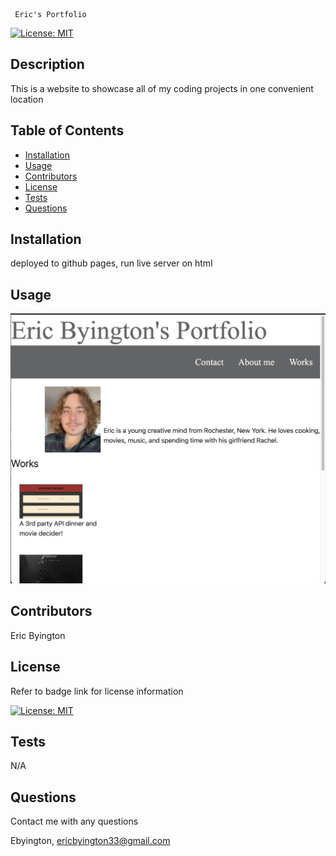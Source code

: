 
     Eric's Portfolio


[![License: MIT](https://img.shields.io/badge/License-MIT-yellow.svg)](https://opensource.org/licenses/MIT)

## Description

This is a website to showcase all of my coding projects in one convenient location

## Table of Contents

- [Installation](#Installation)
- [Usage](#Usage)
- [Contributors](#Contributors)
- [License](#License)
- [Tests](#Tests)
- [Questions](#Questions)

## Installation

deployed to github pages, run live server on html

## Usage

![image](./src/images/Screenshot%202022-11-23%20at%2010.00.40%20PM.png)



## Contributors

Eric Byington

## License

Refer to badge link for license information

[![License: MIT](https://img.shields.io/badge/License-MIT-yellow.svg)](https://opensource.org/licenses/MIT)

## Tests

N/A

## Questions

Contact me with any questions

Ebyington,
ericbyington33@gmail.com



